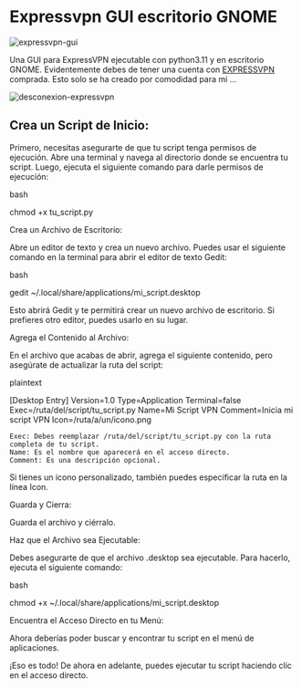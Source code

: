 # Expressvpn GUI escritorio GNOME

![expressvpn-gui](https://github.com/sapoclay/expressvpn-gui/assets/6242827/e70b3476-b2a5-49be-9efc-666467836df6)

Una GUI para ExpressVPN ejecutable con python3.11 y en escritorio GNOME. Evidentemente debes de tener una cuenta con [EXPRESSVPN](https://www.expressvpn.com/es/refer-a-friend/30-days-free?locale=es&referrer_id=40141467&utm_campaign=referrals&utm_medium=copy_link&utm_source=referral_dashboard) comprada. Esto solo se ha creado por comodidad para mi ...

![desconexion-expressvpn](https://github.com/sapoclay/expressvpn-gui/assets/6242827/7747e455-0ade-4177-beae-cb9ffef34bbd)

## Crea un Script de Inicio:

Primero, necesitas asegurarte de que tu script tenga permisos de ejecución. Abre una terminal y navega al directorio donde se encuentra tu script. Luego, ejecuta el siguiente comando para darle permisos de ejecución:

bash

chmod +x tu_script.py

Crea un Archivo de Escritorio:

Abre un editor de texto y crea un nuevo archivo. Puedes usar el siguiente comando en la terminal para abrir el editor de texto Gedit:

bash

gedit ~/.local/share/applications/mi_script.desktop

Esto abrirá Gedit y te permitirá crear un nuevo archivo de escritorio. Si prefieres otro editor, puedes usarlo en su lugar.

Agrega el Contenido al Archivo:

En el archivo que acabas de abrir, agrega el siguiente contenido, pero asegúrate de actualizar la ruta del script:

plaintext

[Desktop Entry]
Version=1.0
Type=Application
Terminal=false
Exec=/ruta/del/script/tu_script.py
Name=Mi Script VPN
Comment=Inicia mi script VPN
Icon=/ruta/a/un/icono.png

    Exec: Debes reemplazar /ruta/del/script/tu_script.py con la ruta completa de tu script.
    Name: Es el nombre que aparecerá en el acceso directo.
    Comment: Es una descripción opcional.

Si tienes un icono personalizado, también puedes especificar la ruta en la línea Icon.

Guarda y Cierra:

Guarda el archivo y ciérralo.

Haz que el Archivo sea Ejecutable:

Debes asegurarte de que el archivo .desktop sea ejecutable. Para hacerlo, ejecuta el siguiente comando:

bash

chmod +x ~/.local/share/applications/mi_script.desktop

Encuentra el Acceso Directo en tu Menú:

Ahora deberías poder buscar y encontrar tu script en el menú de aplicaciones.

¡Eso es todo! De ahora en adelante, puedes ejecutar tu script haciendo clic en el acceso directo.
